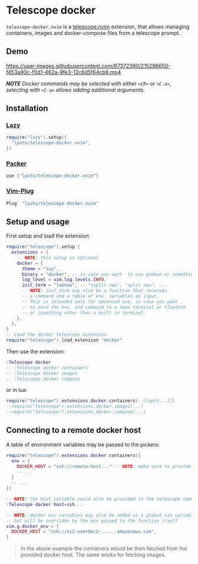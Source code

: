 # Telescope docker

`telescope-docker.nvim` is a [telescope.nvim](https://github.com/nvim-telescope/telescope.nvim) extension,
that allows managing containers, images and docker-compose files from a telescope prompt.

## Demo

https://user-images.githubusercontent.com/67372390/215296650-f453a90c-f0d1-462a-9fe3-12c6d5f64cb6.mp4

**_NOTE_** _Docker commands may be selected with either `<CR>` or `<C-a>`, selecting with
`<C-a>` allows adding additional arguments._

## Installation

### [Lazy](https://github.com/folke/lazy.nvim)

```lua
require("lazy").setup({
  "lpoto/telescope-docker.nvim",
})
```

### [Packer](https://github.com/wbthomason/packer.nvim)

```lua
use {"lpoto/telescope-docker.nvim"}
```

### [Vim-Plug](https://github.com/junegunn/vim-plug)

```lua
Plug  "lpoto/telescope-docker.nvim"
```

## Setup and usage

First setup and load the extension:

```lua
require("telescope").setup {
  extensions = {
    -- NOTE: this setup is optional
    docker = {
      theme = "ivy",
      binary = "docker", -- in case you want  to use podman or something
      log_level = vim.log.levels.INFO,
      init_term = "tabnew", -- "vsplit new", "split new", ...
      -- NOTE: init_term may also be a function that receives
      -- a command and a table of env. variables as input.
      -- This is intended only for advanced use, in case you want
      -- to send the env. and command to a tmux terminal or floaterm
      -- or something other than a built in terminal.
    },
  },
}
-- Load the docker telescope extension
require("telescope").load_extension "docker"
```

Then use the extension:

```lua
:Telescope docker
-- :Telescope docker containers
-- :Telescope docker images
-- :Telescope docker compose
```

or in lua:

```lua
require("telescope").extensions.docker.containers(--[[opts...]])
--require("telescope").extensions.docker.images(...)
--require("telescope").extensions.docker.compose(...)
```

## Connecting to a remote docker host

A table of environment variables may be passed to the pickers:

```lua
require("telescope").extensions.docker.containers({
  env = {
    DOCKER_HOST = "ssh://remote-host..." -- NOTE: make sure to provide an accessible docker host
    -- ...
  }
  -- ...
})

-- NOTE: the host variable could also be provided in the telescope command
:Telescope docker host=ssh...

-- NOTE: docker env variables may also be added as a global vim variable,
-- but will be overriden by the env passed to the function itself
vim.g.docker_env = {
  DOCKER_HOST = "ssh://ec2-user@ec2-......amazonaws.com",
}
```

> In the above example the containers would be then fetched
> from the provided docker host.
> The same works for fetching images.
